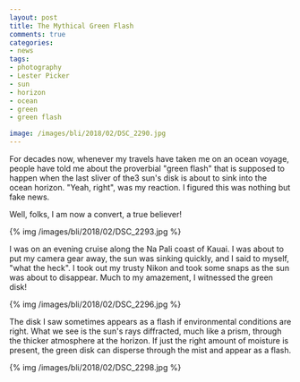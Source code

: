 ```yaml
---
layout: post
title: The Mythical Green Flash
comments: true
categories:
- news
tags:
- photography
- Lester Picker
- sun
- horizon
- ocean
- green
- green flash

image: /images/bli/2018/02/DSC_2290.jpg
---
```


For decades now, whenever my travels have taken me on an ocean voyage, people have told me about the proverbial "green flash" that is supposed to happen when the last sliver of the3 sun's disk is about to sink into the ocean horizon. "Yeah, right", was my reaction. I figured this was nothing but fake news. 

<!--more-->

Well, folks, I am now a convert, a true believer! 

{% img /images/bli/2018/02/DSC_2293.jpg %}

I was on an evening cruise along the Na Pali coast of Kauai. I was about to put my camera gear away, the sun was sinking quickly, and I said to myself, "what the heck". I took out my trusty Nikon and took some snaps as the sun was about to disappear. Much to my amazement, I witnessed the green disk!

{% img /images/bli/2018/02/DSC_2296.jpg %}

The disk I saw sometimes appears as a flash if environmental conditions are right. What we see is the sun's rays diffracted, much like a prism, through the thicker atmosphere at the horizon. If just the right amount of moisture is present, the green disk can disperse through the mist and appear as a flash. 

{% img /images/bli/2018/02/DSC_2298.jpg %}



